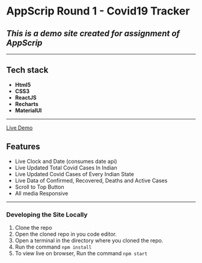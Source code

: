 # AppScrip Round 1 - Covid19 Tracker
## _This is a demo site created for assignment of AppScrip_
***
## Tech stack
* **Html5**
* **CSS3**
* **ReactJS**
* **Recharts**
* **MaterialUI**
***

[Live Demo](https://covid-tracker-cm.netlify.app)

## Features

- Live Clock and Date (consumes date api)
- Live Updated Total Covid Cases In Indian
- Live Updated Covid Cases of Every Indian State
- Live Data of Confirmed, Recovered, Deaths and Active Cases
- Scroll to Top Button
- All media Responsive
***

### Developing the Site Locally

1. Clone the repo
2. Open the cloned repo in you code editor.
3. Open a terminal in the directory where you cloned the repo.
4. Run the command `npm install`
5. To view live on browser, Run the command `npm start` 
